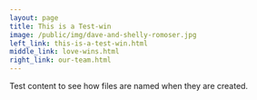```yaml
---
layout: page
title: This is a Test-win
image: /public/img/dave-and-shelly-romoser.jpg
left_link: this-is-a-test-win.html
middle_link: love-wins.html
right_link: our-team.html
---
```

Test content to see how files are named when they are created.
